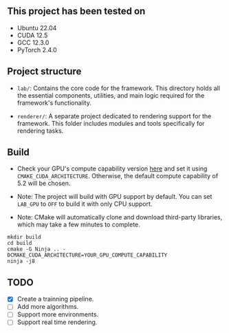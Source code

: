 ## This project has been tested on

- Ubuntu 22.04
- CUDA 12.5
- GCC 12.3.0
- PyTorch 2.4.0

## Project structure

- `lab/`: Contains the core code for the framework. This directory holds all the essential components, utilities, and main logic required for the framework's functionality.

- `renderer/`: A separate project dedicated to rendering support for the framework. This folder includes modules and tools specifically for rendering tasks.

## Build

- Check your GPU's compute capability version [here](https://developer.nvidia.com/cuda-gpus) and set it using `CMAKE_CUDA_ARCHITECTURE`. Otherwise, the default compute capability of 5.2 will be chosen.

- Note: The project will build with GPU support by default. You can set `LAB_GPU` to `OFF` to build it with only CPU support.

- Note: CMake will automatically clone and download third-party libraries, which may take a few minutes to complete.

```
mkdir build
cd build
cmake -G Ninja .. -DCMAKE_CUDA_ARCHITECTURE=YOUR_GPU_COMPUTE_CAPABILITY
ninja -j8
```

## TODO

- [x] Create a trainning pipeline.
- [ ] Add more algorithms.
- [ ] Support more environments.
- [ ] Support real time rendering.